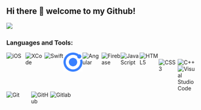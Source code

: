 ## Hi there 👋 welcome to my Github!

<p align="left">
  <img 
    width="250" src="https://media.giphy.com/media/v1.Y2lkPTc5MGI3NjExZGdxNDByZzNkd3RicGczNzFxazNrcWN2ejUxbzZjNWs2dmp0c2xseSZlcD12MV9pbnRlcm5hbF9naWZfYnlfaWQmY3Q9Zw/QXwtfadqo7wbfmT46H/giphy.gif">
</p>

### Languages and Tools: 

<img align="left" alt="iOS" width="50px" src="https://media.giphy.com/media/VgTtXyj5YjVFieCYM2/giphy.gif" />&nbsp;
<img align="left" alt="XCode" width="50px" src="https://user-images.githubusercontent.com/25181517/186711578-bf30cb30-40b7-4b45-95a5-bdf837c372e7.png" />&nbsp;
<img align="left" alt="Swift" width="50px" src="https://user-images.githubusercontent.com/25181517/121406389-6267a300-c95e-11eb-8d67-f1e22afe8aea.png" />&nbsp;
<img align="left" alt="Ionic" width="50px" src="https://github.com/ionic-team/ionic-framework/blob/main/.github/assets/logo.png?raw=true" />&nbsp;
<img align="left" alt="Angular" width="50px" src="https://media.giphy.com/media/XEDIHHp3i8bVoEdxd7/giphy.gif" />&nbsp;
<img align="left" alt="Firebase" width="50px" src="https://media.giphy.com/media/Ri2TUcKlaOcaDBxFpY/giphy.gif" />&nbsp;
<img align="left" alt="JavaScript" width="50px" src="https://media.giphy.com/media/ln7z2eWriiQAllfVcn/giphy.gif" />&nbsp;
<img align="left" alt="HTML5" width="50px" src="https://media.giphy.com/media/5jhs1SpOas2pLpdO9O/giphy.gif" />&#8194;
<img align="left" alt="CSS3" width="50px" src="https://media.giphy.com/media/qPR55MsbOEwinH5Flw/giphy.gif" />&nbsp;
<img align="left" alt="C++" width="50px" src="https://user-images.githubusercontent.com/25181517/192106073-90fffafe-3562-4ff9-a37e-c77a2da0ff58.png" />&nbsp;
<img align="left" alt="Visual Studio Code" width="50px" src="https://media.giphy.com/media/SS8CV2rQdlYNLtBCiF/giphy.gif" /> &nbsp;
<img align="left" alt="Git" width="65px" src="https://media.giphy.com/media/kH1DBkPNyZPOk0BxrM/giphy.gif" />&nbsp;
<img align="left" alt="GitHub" width="50px" src="https://media.giphy.com/media/du3J3cXyzhj75IOgvA/giphy.gif" />&nbsp;
<img align="left" alt="Gitlab" width="65px" src="https://media.giphy.com/media/hqrdSW7r1DFsDZwSnR/giphy.gif" />&nbsp;

<!--
**kapilbhoyar/kapilbhoyar** is a ✨ _special_ ✨ repository because its `README.md` (this file) appears on your GitHub profile.

Here are some ideas to get you started:

- 🔭 I’m currently working on ...
- 🌱 I’m currently learning ...
- 👯 I’m looking to collaborate on ...
- 🤔 I’m looking for help with ...
- 💬 Ask me about ...
- 📫 How to reach me: ...
- 😄 Pronouns: ...
- ⚡ Fun fact: ...
-->
